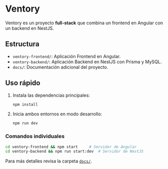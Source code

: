 # Ventory

Ventory es un proyecto **full-stack** que combina un frontend en Angular con un backend en NestJS.

## Estructura

- `ventory-frontend/`: Aplicación Frontend en Angular.
- `ventory-backend/`: Aplicación Backend en NestJS con Prisma y MySQL.
- `docs/`: Documentación adicional del proyecto.

## Uso rápido

1. Instala las dependencias principales:

   ```bash
   npm install
   ```

2. Inicia ambos entornos en modo desarrollo:

   ```bash
   npm run dev
   ```

### Comandos individuales

```bash
cd ventory-frontend && npm start     # Servidor de Angular
cd ventory-backend && npm run start:dev  # Servidor de NestJS
```

Para más detalles revisa la carpeta [`docs/`](./docs).
